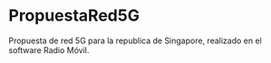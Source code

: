 # PropuestaRed5G
Propuesta de red 5G para la republica de Singapore, realizado en el software Radio Móvil.
